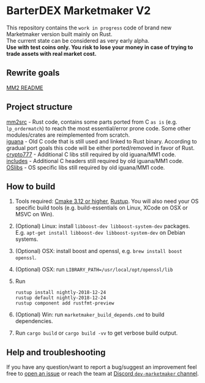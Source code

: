 # BarterDEX Marketmaker V2

This repository contains the `work in progress` code of brand new Marketmaker version built mainly on Rust.  
The current state can be considered as very early alpha.  
**Use with test coins only. You risk to lose your money in case of trying to trade assets with real market cost.**

## Rewrite goals

[MM2 README](mm2src/README.md)

## Project structure

[mm2src](mm2src) - Rust code, contains some parts ported from C `as is` (e.g. `lp_ordermatch`) to reach the most essential/error prone code. Some other modules/crates are reimplemented from scratch.  
[iguana](iguana) - Old C code that is still used and linked to Rust binary. According to gradual port goals this code will be either ported/removed in favor of Rust.  
[crypto777](crypto777) - Additional C libs still required by old iguana/MM1 code.  
[includes](includes) - Additional C headers still required by old iguana/MM1 code.  
[OSlibs](OSlibs) - OS specific libs still required by old iguana/MM1 code.  
 
## How to build

1. Tools required: [Cmake 3.12 or higher](https://cmake.org/install/), [Rustup](https://rustup.rs/). You will also need your OS specific build tools (e.g. build-essentials on Linux, XCode on OSX or MSVC on Win).
1. (Optional) Linux: install `libboost-dev libboost-system-dev` packages. E.g. `apt-get install libboost-dev libboost-system-dev` on Debian systems.
1. (Optional) OSX: install boost and openssl, e.g. `brew install boost openssl`.  
1. (Optional) OSX: run `LIBRARY_PATH=/usr/local/opt/openssl/lib`
1. Run

	```
	rustup install nightly-2018-12-24  
	rustup default nightly-2018-12-24 
	rustup component add rustfmt-preview
	```
1. (Optional) Win: run `marketmaker_build_depends.cmd` to build dependencies.
1. Run `cargo build` or `cargo build -vv` to get verbose build output.

## Help and troubleshooting

If you have any question/want to report a bug/suggest an improvement feel free to [open an issue](https://github.com/artemii235/SuperNET/issues/new) or reach the team at [Discord `dev-marketmaker` channel](https://discord.gg/PGxVm2y).  
